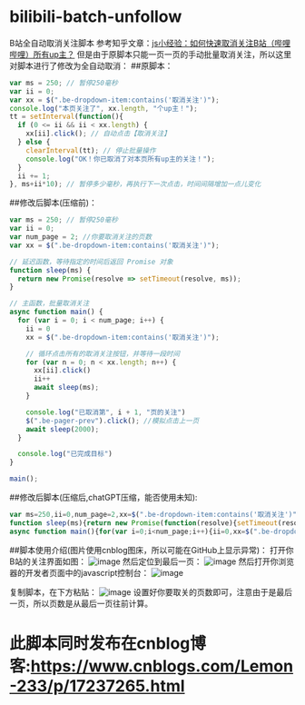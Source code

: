 # bilibili-batch-unfollow
B站全自动取消关注脚本
参考知乎文章：[js小经验：如何快速取消关注B站（哔哩哔哩）所有up主？](https://zhuanlan.zhihu.com/p/396861814 "js小经验：如何快速取消关注B站（哔哩哔哩）所有up主？")
但是由于原脚本只能一页一页的手动批量取消关注，所以这里对脚本进行了修改为全自动取消：
##原脚本：
```javascript
var ms = 250; // 暂停250毫秒
var ii = 0;
var xx = $(".be-dropdown-item:contains('取消关注')");
console.log("本页关注了", xx.length, "个up主！");
tt = setInterval(function(){
  if (0 <= ii && ii < xx.length) {
    xx[ii].click(); // 自动点击【取消关注】
  } else {
    clearInterval(tt); // 停止批量操作
    console.log("OK！你已取消了对本页所有up主的关注！");
  }
  ii += 1;
}, ms+ii*10); // 暂停多少毫秒，再执行下一次点击，时间间隔增加一点儿变化
```
##修改后脚本(压缩前)：
```javascript
var ms = 250; // 暂停250毫秒
var ii = 0;
var num_page = 2; //你要取消关注的页数
var xx = $(".be-dropdown-item:contains('取消关注')");

// 延迟函数，等待指定的时间后返回 Promise 对象
function sleep(ms) {
  return new Promise(resolve => setTimeout(resolve, ms));
}

// 主函数，批量取消关注
async function main() {
  for (var i = 0; i < num_page; i++) {
    ii = 0
    xx = $(".be-dropdown-item:contains('取消关注')");

    // 循环点击所有的取消关注按钮，并等待一段时间
    for (var n = 0; n < xx.length; n++) {
      xx[ii].click()
      ii++
      await sleep(ms);
    }

    console.log("已取消第", i + 1, "页的关注")
    $(".be-pager-prev").click(); //模拟点击上一页
    await sleep(2000);
  }

  console.log("已完成目标")
}

main();
```
##修改后脚本(压缩后,chatGPT压缩，能否使用未知):
```javascript
var ms=250,ii=0,num_page=2,xx=$(".be-dropdown-item:contains('取消关注')");
function sleep(ms){return new Promise(function(resolve){setTimeout(resolve,ms)})};
async function main(){for(var i=0;i<num_page;i++){ii=0,xx=$(".be-dropdown-item:contains('取消关注')");for(var n=0;n<xx.length;n++)xx[ii].click(),ii++,await sleep(ms);console.log("已取消第",i+1,"页的关注"),$(".be-pager-prev").click(),await sleep(2e3)}console.log("已完成目标")}main();
```
##脚本使用介绍(图片使用cnblog图床，所以可能在GitHub上显示异常)：
打开你B站的关注界面如图：
![image](https://img2023.cnblogs.com/blog/3010098/202303/3010098-20230320180122026-731378922.png)
然后定位到最后一页：
![image](https://img2023.cnblogs.com/blog/3010098/202303/3010098-20230320180217900-1760913523.png)
然后打开你浏览器的开发者页面中的javascript控制台：
![image](https://img2023.cnblogs.com/blog/3010098/202303/3010098-20230320180350460-1340881560.png)

复制脚本，在下方粘贴：
![image](https://img2023.cnblogs.com/blog/3010098/202303/3010098-20230320180532961-2004371402.png)
设置好你要取关的页数即可，注意由于是最后一页，所以页数是从最后一页往前计算。
# 此脚本同时发布在cnblog博客:https://www.cnblogs.com/Lemon-233/p/17237265.html
